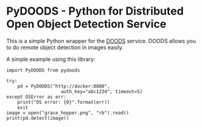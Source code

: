 # PyDOODS - Python for Distributed Open Object Detection Service

This is a simple Python wrapper for the [DOODS](https://github.com/snowzach/doods) service. 
DOODS allows you to do remote object detection in images easily. 

A simple example using this library:

```
import PyDOODS from pydoods

try:
    pd = PyDOODS("http://docker:8080",
                    auth_key="abc1234", timeout=5)
except OSError as err:
    print("OS error: {0}".format(err))
    exit
image = open("grace_hopper.png", "rb").read()
print(pd.detect(image))
```
